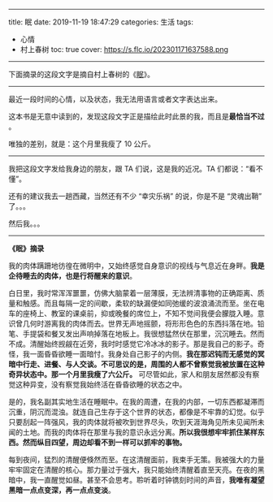 ----
title: 眠
date: 2019-11-19 18:47:29
categories: 生活
tags:
- 心情
- 村上春树
toc: true
cover: https://s.flc.io/202301171637588.png
----

下面摘录的这段文字是摘自村上春树的《[眠](https://book.douban.com/subject/21692813/)》。

----

最近一段时间的心情，以及状态，我无法用语言或者文字表达出来。

这本书是无意中读到的，发现这段文字正是描绘此时此景的我，而且是**最恰当不过** 。

唯独的差别，就是：这个月里我瘦了 10 公斤。

----

我把这段文字发给我身边的朋友，跟 TA 们说，这是我的近况。TA 们都说：“看不懂”。

还有的建议我去一趟西藏，当然还有不少 “幸灾乐祸” 的说，你是不是 “灵魂出鞘” 了。。。

然后我。。。

<!-- more -->

----

**《眠》摘录**

我的肉体蹒跚地彷徨在微明中，又始终感觉自身意识的视线与气息近在身畔。**我是企待睡去的肉体，也是行将醒来的意识**。

白日里，我时常浑浑噩噩，仿佛大脑蒙着一层薄膜，无法辨清事物的正确距离、质量和触感。而且每隔一定的间歇，柔软的缺漏便如同弛缓的波浪涌流而至。坐在电车的座椅上、教室的课桌前，抑或晚餐的席位上，不知不觉间我便会朦胧入睡。意识曾几何时游离我的肉体而去。世界无声地摇颤，将形形色色的东西抖落在地。铅笔、手提袋和餐叉发出声响掉落在地板上。我很想猛然伏在那里，沉沉睡去。然而不成。清醒始终觊觎在近旁，我时时感觉它冷冰冰的影子。那是我自己的影子。奇怪，我一面昏昏欲睡一面暗忖。我身处自己影子的内侧。**我在那迟钝而无感觉的冥暗中行走、进餐、与人交谈。不可思议的是，周围的人都不曾察觉我被放置在这种奇异状态中。那一个月里我瘦了六公斤。** 可尽管如此，家人和朋友居然都没有察觉这种异变，没有察觉我始终活在昏昏欲睡的状态之中。

是的，我名副其实地生活在睡眠中。在我的周遭，在我的内部，一切东西都凝滞而沉重，阴沉而混浊。就连自己生存于这个世界的状态，都像是不牢靠的幻觉。似乎只要刮起一阵强风，我的肉体就将被吹到世界尽头，吹到天涯海角见所未见闻所未闻的土地。而我的肉体将在那里与我的意识永远分离。**所以我很想牢牢抓住某样东西。然而纵目四望，周边却看不到一样可以抓牢的事物。**

每到夜间，猛烈的清醒便倏然而至。在这清醒面前，我束手无策。我被强大的力量牢牢固定在清醒的核心。那力量过于强大，我只能始终清醒着直至天亮。在夜的黑暗中，我一直醒觉如昼。甚至不会思考。聆听着时钟镌刻时间的声音，**我唯有凝望黑暗一点点变深，再一点点变淡**。